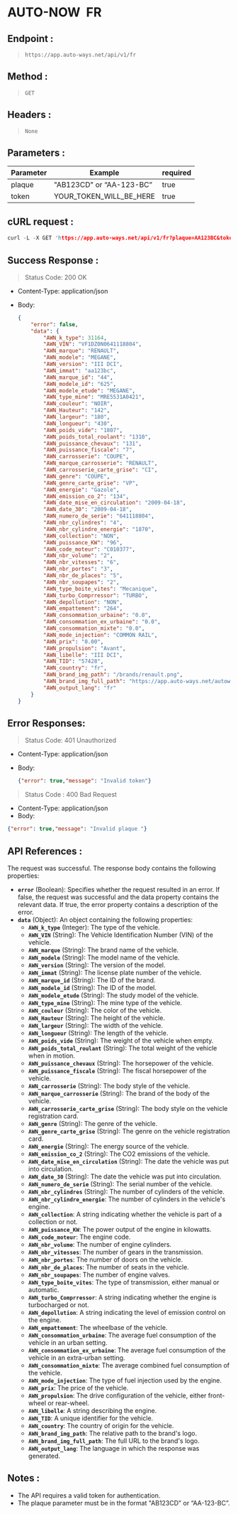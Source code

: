 
# AUTO-NOW  FR
## Endpoint :

> `https://app.auto-ways.net/api/v1/fr`
>

## Method :

> `GET`
>

## Headers :

> `None`
>

## Parameters :

| Parameter  | Example | required |
| --- | --- | --- |
| plaque | "AB123CD" or “AA-123-BC” | true |
| token | YOUR_TOKEN_WILL_BE_HERE | true |

## cURL request :

```c
curl -L -X GET 'https://app.auto-ways.net/api/v1/fr?plaque=AA123BC&token=YOUR_TOKEN_WILL_BE_HERE'
```

## Success Response :

> Status Code: 200 OK
>
- Content-Type: application/json
- Body:

    ```json
    {
        "error": false,
        "data": {
            "AWN_k_type": 31164,
            "AWN_VIN": "VF1DZ0N0641118804",
            "AWN_marque": "RENAULT",
            "AWN_modele": "MEGANE",
            "AWN_version": "III DCI",
            "AWN_immat": "aa123bc",
            "AWN_marque_id": "44",
            "AWN_modele_id": "625",
            "AWN_modele_etude": "MEGANE",
            "AWN_type_mine": "MRE5531A0421",
            "AWN_couleur": "NOIR",
            "AWN_Hauteur": "142",
            "AWN_largeur": "180",
            "AWN_longueur": "430",
            "AWN_poids_vide": "1807",
            "AWN_poids_total_roulant": "1310",
            "AWN_puissance_chevaux": "131",
            "AWN_puissance_fiscale": "7",
            "AWN_carrosserie": "COUPE",
            "AWN_marque_carrosserie": "RENAULT",
            "AWN_carrosserie_carte_grise": "CI",
            "AWN_genre": "COUPE",
            "AWN_genre_carte_grise": "VP",
            "AWN_energie": "Gazole",
            "AWN_emission_co_2": "134",
            "AWN_date_mise_en_circulation": "2009-04-18",
            "AWN_date_30": "2009-04-18",
            "AWN_numero_de_serie": "641118804",
            "AWN_nbr_cylindres": "4",
            "AWN_nbr_cylindre_energie": "1870",
            "AWN_collection": "NON",
            "AWN_puissance_KW": "96",
            "AWN_code_moteur": "C010377",
            "AWN_nbr_volume": "2",
            "AWN_nbr_vitesses": "6",
            "AWN_nbr_portes": "3",
            "AWN_nbr_de_places": "5",
            "AWN_nbr_soupapes": "2",
            "AWN_type_boite_vites": "Mecanique",
            "AWN_turbo_Comprressor": "TURBO",
            "AWN_depollution": "NON",
            "AWN_empattement": "264",
            "AWN_consommation_urbaine": "0.0",
            "AWN_consommation_ex_urbaine": "0.0",
            "AWN_consommation_mixte": "0.0",
            "AWN_mode_injection": "COMMON RAIL",
            "AWN_prix": "0.00",
            "AWN_propulsion": "Avant",
            "AWN_libelle": "III DCI",
            "AWN_TID": "57428",
            "AWN_country": "fr",
            "AWN_brand_img_path": "/brands/renault.png",
            "AWN_brand_img_full_path": "https://app.auto-ways.net/autoways/public/storage/brands/renault.png",
            "AWN_output_lang": "fr"
        }
    }
    ```


## Error Responses:

> Status Code: 401 Unauthorized
>
- Content-Type: application/json
- Body:

    ```json
    {"error": true,"message": "Invalid token"}
    ```


> Status Code : 400 Bad Request
>
- Content-Type: application/json
- Body:

```json
{"error": true,"message": "Invalid plaque "}
```

## API References :

The request was successful. The response body contains the following properties:

- **`error`** (Boolean): Specifies whether the request resulted in an error. If false, the request was successful and the data property contains the relevant data. If true, the error property contains a description of the error.
- **`data`** (Object): An object containing the following properties:
    - **`AWN_k_type`** (Integer): The type of the vehicle.
    - **`AWN_VIN`** (String): The Vehicle Identification Number (VIN) of the vehicle.
    - **`AWN_marque`** (String): The brand name of the vehicle.
    - **`AWN_modele`** (String): The model name of the vehicle.
    - **`AWN_version`** (String): The version of the model.
    - **`AWN_immat`** (String): The license plate number of the vehicle.
    - **`AWN_marque_id`** (String): The ID of the brand.
    - **`AWN_modele_id`** (String): The ID of the model.
    - **`AWN_modele_etude`** (String): The study model of the vehicle.
    - **`AWN_type_mine`** (String): The mine type of the vehicle.
    - **`AWN_couleur`** (String): The color of the vehicle.
    - **`AWN_Hauteur`** (String): The height of the vehicle.
    - **`AWN_largeur`** (String): The width of the vehicle.
    - **`AWN_longueur`** (String): The length of the vehicle.
    - **`AWN_poids_vide`** (String): The weight of the vehicle when empty.
    - **`AWN_poids_total_roulant`** (String): The total weight of the vehicle when in motion.
    - **`AWN_puissance_chevaux`** (String): The horsepower of the vehicle.
    - **`AWN_puissance_fiscale`** (String): The fiscal horsepower of the vehicle.
    - **`AWN_carrosserie`** (String): The body style of the vehicle.
    - **`AWN_marque_carrosserie`** (String): The brand of the body of the vehicle.
    - **`AWN_carrosserie_carte_grise`** (String): The body style on the vehicle registration card.
    - **`AWN_genre`** (String): The genre of the vehicle.
    - **`AWN_genre_carte_grise`** (String): The genre on the vehicle registration card.
    - **`AWN_energie`** (String): The energy source of the vehicle.
    - **`AWN_emission_co_2`** (String): The CO2 emissions of the vehicle.
    - **`AWN_date_mise_en_circulation`** (String): The date the vehicle was put into circulation.
    - **`AWN_date_30`** (String): The date the vehicle was put into circulation.
    - **`AWN_numero_de_serie`** (String): The serial number of the vehicle.
    - **`AWN_nbr_cylindres`** (String): The number of cylinders of the vehicle.
    - **`AWN_nbr_cylindre_energie`**: The number of cylinders in the vehicle's engine.
    - **`AWN_collection`**: A string indicating whether the vehicle is part of a collection or not.
    - **`AWN_puissance_KW`**: The power output of the engine in kilowatts.
    - **`AWN_code_moteur`**: The engine code.
    - **`AWN_nbr_volume`**: The number of engine cylinders.
    - **`AWN_nbr_vitesses`**: The number of gears in the transmission.
    - **`AWN_nbr_portes`**: The number of doors on the vehicle.
    - **`AWN_nbr_de_places`**: The number of seats in the vehicle.
    - **`AWN_nbr_soupapes`**: The number of engine valves.
    - **`AWN_type_boite_vites`**: The type of transmission, either manual or automatic.
    - **`AWN_turbo_Comprressor`**: A string indicating whether the engine is turbocharged or not.
    - **`AWN_depollution`**: A string indicating the level of emission control on the engine.
    - **`AWN_empattement`**: The wheelbase of the vehicle.
    - **`AWN_consommation_urbaine`**: The average fuel consumption of the vehicle in an urban setting.
    - **`AWN_consommation_ex_urbaine`**: The average fuel consumption of the vehicle in an extra-urban setting.
    - **`AWN_consommation_mixte`**: The average combined fuel consumption of the vehicle.
    - **`AWN_mode_injection`**: The type of fuel injection used by the engine.
    - **`AWN_prix`**: The price of the vehicle.
    - **`AWN_propulsion`**: The drive configuration of the vehicle, either front-wheel or rear-wheel.
    - **`AWN_libelle`**: A string describing the engine.
    - **`AWN_TID`**: A unique identifier for the vehicle.
    - **`AWN_country`**: The country of origin for the vehicle.
    - **`AWN_brand_img_path`**: The relative path to the brand's logo.
    - **`AWN_brand_img_full_path`**: The full URL to the brand's logo.
    - **`AWN_output_lang`**: The language in which the response was generated.

## Notes :

- The API requires a valid token for authentication.
- The plaque parameter must be in the format "AB123CD" or “AA-123-BC”.